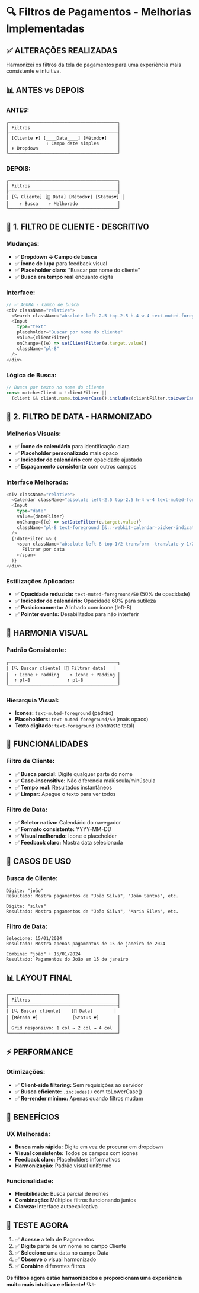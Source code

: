 # 🔍 Filtros de Pagamentos - Melhorias Implementadas

## ✅ ALTERAÇÕES REALIZADAS

Harmonizei os filtros da tela de pagamentos para uma experiência mais consistente e intuitiva.

## 📊 **ANTES vs DEPOIS**

### **ANTES:**
```
┌─────────────────────────────────────────┐
│ Filtros                                 │
├─────────────────────────────────────────┤
│ [Cliente ▼] [____Data____] [Método▼]    │
│              ↑ Campo date simples       │
│ ↑ Dropdown                              │
└─────────────────────────────────────────┘
```

### **DEPOIS:**
```
┌─────────────────────────────────────────┐
│ Filtros                                 │
├─────────────────────────────────────────┤
│ [🔍 Cliente] [📅 Data] [Método▼] [Status▼] │
│    ↑ Busca    ↑ Melhorado               │
└─────────────────────────────────────────┘
```

## 🎯 **1. FILTRO DE CLIENTE - DESCRITIVO**

### **Mudanças:**
- ✅ **Dropdown → Campo de busca**
- ✅ **Ícone de lupa** para feedback visual
- ✅ **Placeholder claro:** "Buscar por nome do cliente"
- ✅ **Busca em tempo real** enquanto digita

### **Interface:**
```typescript
// ✅ AGORA - Campo de busca
<div className="relative">
  <Search className="absolute left-2.5 top-2.5 h-4 w-4 text-muted-foreground" />
  <Input
    type="text"
    placeholder="Buscar por nome do cliente"
    value={clientFilter}
    onChange={(e) => setClientFilter(e.target.value)}
    className="pl-8"
  />
</div>
```

### **Lógica de Busca:**
```typescript
// Busca por texto no nome do cliente
const matchesClient = !clientFilter || 
  (client && client.name.toLowerCase().includes(clientFilter.toLowerCase()));
```

## 📅 **2. FILTRO DE DATA - HARMONIZADO**

### **Melhorias Visuais:**
- ✅ **Ícone de calendário** para identificação clara
- ✅ **Placeholder personalizado** mais opaco
- ✅ **Indicador de calendário** com opacidade ajustada
- ✅ **Espaçamento consistente** com outros campos

### **Interface Melhorada:**
```typescript
<div className="relative">
  <Calendar className="absolute left-2.5 top-2.5 h-4 w-4 text-muted-foreground/60" />
  <Input
    type="date"
    value={dateFilter}
    onChange={(e) => setDateFilter(e.target.value)}
    className="pl-8 text-foreground [&::-webkit-calendar-picker-indicator]:opacity-60"
  />
  {!dateFilter && (
    <span className="absolute left-8 top-1/2 transform -translate-y-1/2 text-muted-foreground/50 pointer-events-none text-sm">
      Filtrar por data
    </span>
  )}
</div>
```

### **Estilizações Aplicadas:**
- ✅ **Opacidade reduzida:** `text-muted-foreground/50` (50% de opacidade)
- ✅ **Indicador de calendário:** Opacidade 60% para sutileza
- ✅ **Posicionamento:** Alinhado com ícone (left-8)
- ✅ **Pointer events:** Desabilitados para não interferir

## 🎨 **HARMONIA VISUAL**

### **Padrão Consistente:**
```
┌─────────────────────────────────────────┐
│ [🔍 Buscar cliente] [📅 Filtrar data]   │
│  ↑ Ícone + Padding    ↑ Ícone + Padding │
│  ↑ pl-8              ↑ pl-8             │
└─────────────────────────────────────────┘
```

### **Hierarquia Visual:**
- **Ícones:** `text-muted-foreground` (padrão)
- **Placeholders:** `text-muted-foreground/50` (mais opaco)
- **Texto digitado:** `text-foreground` (contraste total)

## 🔄 **FUNCIONALIDADES**

### **Filtro de Cliente:**
- ✅ **Busca parcial:** Digite qualquer parte do nome
- ✅ **Case-insensitive:** Não diferencia maiúscula/minúscula
- ✅ **Tempo real:** Resultados instantâneos
- ✅ **Limpar:** Apague o texto para ver todos

### **Filtro de Data:**
- ✅ **Seletor nativo:** Calendário do navegador
- ✅ **Formato consistente:** YYYY-MM-DD
- ✅ **Visual melhorado:** Ícone e placeholder
- ✅ **Feedback claro:** Mostra data selecionada

## 🧪 **CASOS DE USO**

### **Busca de Cliente:**
```
Digite: "joão"
Resultado: Mostra pagamentos de "João Silva", "João Santos", etc.

Digite: "silva"  
Resultado: Mostra pagamentos de "João Silva", "Maria Silva", etc.
```

### **Filtro de Data:**
```
Selecione: 15/01/2024
Resultado: Mostra apenas pagamentos de 15 de janeiro de 2024

Combine: "joão" + 15/01/2024
Resultado: Pagamentos do João em 15 de janeiro
```

## 📊 **LAYOUT FINAL**

```
┌─────────────────────────────────────────┐
│ Filtros                                 │
├─────────────────────────────────────────┤
│ [🔍 Buscar cliente]    [📅 Data]        │
│ [Método ▼]             [Status ▼]       │
│                                         │
│ Grid responsivo: 1 col → 2 col → 4 col  │
└─────────────────────────────────────────┘
```

## ⚡ **PERFORMANCE**

### **Otimizações:**
- ✅ **Client-side filtering:** Sem requisições ao servidor
- ✅ **Busca eficiente:** `.includes()` com toLowerCase()
- ✅ **Re-render mínimo:** Apenas quando filtros mudam

## 🎯 **BENEFÍCIOS**

### **UX Melhorada:**
- **Busca mais rápida:** Digite em vez de procurar em dropdown
- **Visual consistente:** Todos os campos com ícones
- **Feedback claro:** Placeholders informativos
- **Harmonização:** Padrão visual uniforme

### **Funcionalidade:**
- **Flexibilidade:** Busca parcial de nomes
- **Combinação:** Múltiplos filtros funcionando juntos
- **Clareza:** Interface autoexplicativa

## 🧪 **TESTE AGORA**

1. ✅ **Acesse** a tela de Pagamentos
2. ✅ **Digite** parte de um nome no campo Cliente
3. ✅ **Selecione** uma data no campo Data
4. ✅ **Observe** o visual harmonizado
5. ✅ **Combine** diferentes filtros

**Os filtros agora estão harmonizados e proporcionam uma experiência muito mais intuitiva e eficiente!** 🔍✨
